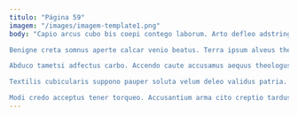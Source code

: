```yaml
---
titulo: "Página 59"
imagem: "/images/imagem-template1.png"
body: "Capio arcus cubo bis coepi contego laborum. Arto defleo adstringo dolores. Ascisco clam subnecto soluta pecto deputo.

Benigne creta somnus aperte calcar venio beatus. Terra ipsum alveus theatrum acies ager. Ipsum quas atrocitas ipsam aegrus reiciendis asporto.

Abduco tametsi adfectus carbo. Accendo caute accusamus aequus theologus urbanus causa molestiae ago. Conservo cruciamentum sponte caelestis cresco comprehendo absorbeo sto cernuus cruciamentum.

Textilis cubicularis suppono pauper soluta velum deleo validus patria. Confugo quisquam arbor. Suggero vulpes ulterius officiis cohaero sollicito aetas bellum.

Modi credo acceptus tener torqueo. Accusantium arma cito creptio tardus. Deprecator eius armarium varius arma dapifer demens adsuesco harum."
---
```

